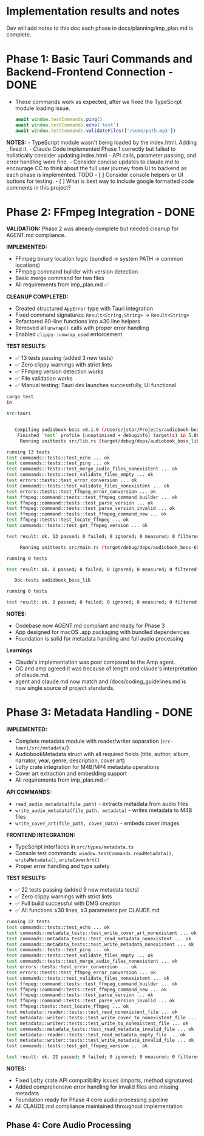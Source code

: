 # Implementation results and notes
Dev will add notes to this doc each phase in docs/planning/imp_plan.md is complete.

# Phase 1: Basic Tauri Commands and Backend-Frontend Connection - DONE
- These commands work as expected, after we fixed the TypeScript module loading issue.
    ```ts
    await window.testCommands.ping()
    await window.testCommands.echo('test')
    await window.testCommands.validateFiles(['/some/path.mp3'])
    ```
**NOTES:**
    - TypeScript module wasn't being loaded by the index.html. Adding <script type="module" src="/src/main.ts"></script>, fixed it.
    - Claude Code implemented Phase 1 correctly but failed to holistically consider updating index.html - API calls, parameter passing, and error handling were fine.
    - Consider concise updates to claude.md to encourage CC to think about the full user journey from UI to backend as each phase is implemented.
    TODO
        - [ ] Consider console helpers or UI buttons for testing.
        - [ ] What is best way to include google formatted code comments in this project?

# Phase 2: FFmpeg Integration - DONE
**VALIDATION:** Phase 2 was already complete but needed cleanup for AGENT.md compliance.

**IMPLEMENTED:**
- FFmpeg binary location logic (bundled → system PATH → common locations)
- FFmpeg command builder with version detection 
- Basic merge command for two files
- All requirements from imp_plan.md ✅

**CLEANUP COMPLETED:** 
- Created structured `AppError` type with Tauri integration
- Fixed command signatures: `Result<String,String>` → `Result<String>`  
- Refactored 80-line functions into ≤30 line helpers
- Removed all `unwrap()` calls with proper error handling
- Enabled `clippy::unwrap_used` enforcement

**TEST RESULTS:**
- ✅ 13 tests passing (added 3 new tests)
- ✅ Zero clippy warnings with strict lints
- ✅ FFmpeg version detection works
- ✅ File validation works
- ✅ Manual testing: Tauri dev launches successfully, UI functional
```bash
cargo test
in

src-tauri


   Compiling audiobook-boss v0.1.0 (/Users/jstar/Projects/audiobook-boss/src-tauri)
    Finished `test` profile [unoptimized + debuginfo] target(s) in 5.86s
     Running unittests src/lib.rs (target/debug/deps/audiobook_boss_lib-b32de7773b7160bf)

running 13 tests
test commands::tests::test_echo ... ok
test commands::tests::test_ping ... ok
test commands::tests::test_merge_audio_files_nonexistent ... ok
test commands::tests::test_validate_files_empty ... ok
test errors::tests::test_error_conversion ... ok
test commands::tests::test_validate_files_nonexistent ... ok
test errors::tests::test_ffmpeg_error_conversion ... ok
test ffmpeg::command::tests::test_ffmpeg_command_builder ... ok
test ffmpeg::command::tests::test_parse_version ... ok
test ffmpeg::command::tests::test_parse_version_invalid ... ok
test ffmpeg::command::tests::test_ffmpeg_command_new ... ok
test ffmpeg::tests::test_locate_ffmpeg ... ok
test commands::tests::test_get_ffmpeg_version ... ok

test result: ok. 13 passed; 0 failed; 0 ignored; 0 measured; 0 filtered out; finished in 0.06s

     Running unittests src/main.rs (target/debug/deps/audiobook_boss-6081ea86576c6fb5)

running 0 tests

test result: ok. 0 passed; 0 failed; 0 ignored; 0 measured; 0 filtered out; finished in 0.00s

   Doc-tests audiobook_boss_lib

running 0 tests

test result: ok. 0 passed; 0 failed; 0 ignored; 0 measured; 0 filtered out; finished in 0.00s
```

**NOTES:**
- Codebase now AGENT.md compliant and ready for Phase 3
- App designed for macOS .app packaging with bundled dependencies
- Foundation is solid for metadata handling and full audio processing

**Learnings**
- Claude's implementation was poor compared to the Amp agent.
- CC and amp agreed it was because of length and claude's interpretation of claude.md.
- agent and claude.md now match and /docs/coding_guidelines.md is now single source of project standards.

# Phase 3: Metadata Handling - DONE

**IMPLEMENTED:**
- Complete metadata module with reader/writer separation (`src-tauri/src/metadata/`)
- AudiobookMetadata struct with all required fields (title, author, album, narrator, year, genre, description, cover art)
- Lofty crate integration for M4B/MP4 metadata operations
- Cover art extraction and embedding support
- All requirements from imp_plan.md ✅

**API COMMANDS:**
- `read_audio_metadata(file_path)` - extracts metadata from audio files
- `write_audio_metadata(file_path, metadata)` - writes metadata to M4B files  
- `write_cover_art(file_path, cover_data)` - embeds cover images

**FRONTEND INTEGRATION:**
- TypeScript interfaces in `src/types/metadata.ts`
- Console test commands: `window.testCommands.readMetadata()`, `writeMetadata()`, `writeCoverArt()`
- Proper error handling and type safety

**TEST RESULTS:**
- ✅ 22 tests passing (added 9 new metadata tests)
- ✅ Zero clippy warnings with strict lints  
- ✅ Full build successful with DMG creation
- ✅ All functions ≤30 lines, ≤3 parameters per CLAUDE.md

```bash
running 22 tests
test commands::tests::test_echo ... ok
test commands::metadata_tests::test_write_cover_art_nonexistent ... ok
test commands::metadata_tests::test_read_metadata_nonexistent ... ok
test commands::metadata_tests::test_write_metadata_nonexistent ... ok
test commands::tests::test_ping ... ok
test commands::tests::test_validate_files_empty ... ok
test commands::tests::test_merge_audio_files_nonexistent ... ok
test errors::tests::test_error_conversion ... ok
test errors::tests::test_ffmpeg_error_conversion ... ok
test commands::tests::test_validate_files_nonexistent ... ok
test ffmpeg::command::tests::test_ffmpeg_command_builder ... ok
test ffmpeg::command::tests::test_ffmpeg_command_new ... ok
test ffmpeg::command::tests::test_parse_version ... ok
test ffmpeg::command::tests::test_parse_version_invalid ... ok
test ffmpeg::tests::test_locate_ffmpeg ... ok
test metadata::reader::tests::test_read_nonexistent_file ... ok
test metadata::writer::tests::test_write_cover_to_nonexistent_file ... ok
test metadata::writer::tests::test_write_to_nonexistent_file ... ok
test commands::metadata_tests::test_read_metadata_invalid_file ... ok
test metadata::reader::tests::test_read_metadata_empty_file ... ok
test metadata::writer::tests::test_write_metadata_invalid_file ... ok
test commands::tests::test_get_ffmpeg_version ... ok

test result: ok. 22 passed; 0 failed; 0 ignored; 0 measured; 0 filtered out; finished in 0.04s
```

**NOTES:**
- Fixed Lofty crate API compatibility issues (imports, method signatures)
- Added comprehensive error handling for invalid files and missing metadata
- Foundation ready for Phase 4 core audio processing pipeline
- All CLAUDE.md compliance maintained throughout implementation

## Phase 4: Core Audio Processing